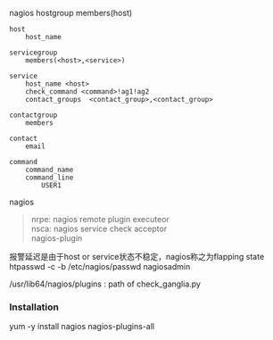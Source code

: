 nagios
    hostgroup
        members(host)

    host
        host_name

    servicegroup
        members(<host>,<service>)

    service
        host_name <host>
        check_command <command>!ag1!ag2
        contact_groups  <contact_group>,<contact_group>

    contactgroup
        members

    contact
        email

    command
        command_name
        command_line
            USER1 



nagios   
>    nrpe: nagios remote plugin executeor  
>    nsca: nagios service check acceptor  
>    nagios-plugin  


报警延迟是由于host or service状态不稳定，nagios称之为flapping state  
htpasswd -c -b  /etc/nagios/passwd nagiosadmin <new password>



/usr/lib64/nagios/plugins : path of check_ganglia.py




### Installation 
yum -y install nagios nagios-plugins-all
